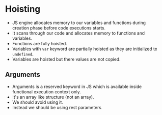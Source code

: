 # Hoisting

- JS engine allocates memory to our variables and functions during creation phase before code executions starts.
- It scans through our code and allocates memory to functions and variables.
- Functions are fully hoisted.
- Variables with `var` keyword are partially hoisted as they are initialized to `undefined`.
- Variables are hoisted but there values are not copied.


## Arguments

- Arguments is a reserved keyword in JS which is available inside functional execution context only.
- It's an array like structure (not an array).
- We should avoid using it.
- Instead we should be using rest parameters.
